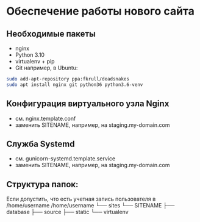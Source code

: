 Обеспечение работы нового сайта
===============================
## Необходимые пакеты
* nginx
* Python 3.10
* virtualenv + pip
* Git
например, в Ubuntu:
``` bash
sudo add-apt-repository ppa:fkrull/deadsnakes
sudo apt install nginx git python36 python3.6-venv
```

## Конфигурация виртуального узла Nginx
* см. nginx.template.conf
* заменить SITENAME, например, на staging.my-domain.com
## Служба Systemd
* см. gunicorn-systemd.template.service
* заменить SITENAME, например, на staging.my-domain.com
## Структура папок:
Если допустить, что есть учетная запись пользователя в /home/username
/home/username
└── sites
    └── SITENAME
        ├── database
        ├── source
        ├── static
        └── virtualenv


















